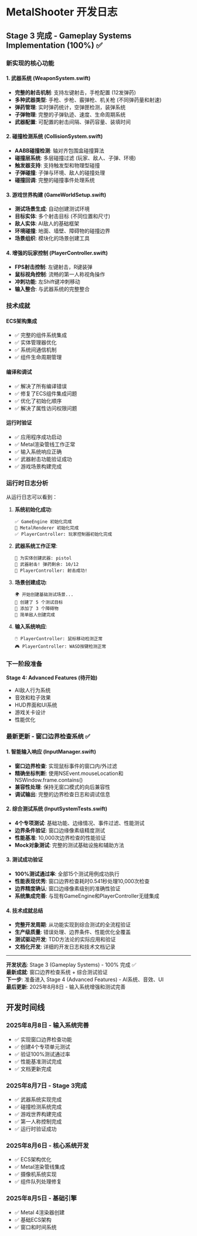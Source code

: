 # MetalShooter 开发日志

## Stage 3 完成 - Gameplay Systems Implementation (100%) ✅

### 新实现的核心功能

#### 1. 武器系统 (WeaponSystem.swift)
- **完整的射击机制**: 支持左键射击，手枪配置 (12发弹药)
- **多种武器类型**: 手枪、步枪、霰弹枪、机关枪 (不同弹药量和射速)
- **弹药管理**: 实时弹药统计，空弹匣检测，装弹系统
- **子弹物理**: 完整的子弹轨迹、速度、生命周期系统
- **武器配置**: 可配置的射击间隔、弹药容量、装填时间

#### 2. 碰撞检测系统 (CollisionSystem.swift)
- **AABB碰撞检测**: 轴对齐包围盒碰撞算法
- **碰撞层系统**: 多层碰撞过滤 (玩家、敌人、子弹、环境)
- **触发器支持**: 支持触发型和物理型碰撞
- **子弹碰撞**: 子弹与环境、敌人的碰撞处理
- **碰撞回调**: 完整的碰撞事件处理系统

#### 3. 游戏世界构建 (GameWorldSetup.swift)
- **测试场景生成**: 自动创建测试环境
- **目标实体**: 多个射击目标 (不同位置和尺寸)
- **敌人实体**: AI敌人的基础框架
- **环境碰撞**: 地面、墙壁、障碍物的碰撞边界
- **场景组织**: 模块化的场景创建工具

#### 4. 增强的玩家控制 (PlayerController.swift)
- **FPS射击控制**: 左键射击，R键装弹
- **鼠标视角控制**: 流畅的第一人称视角操作
- **冲刺功能**: 左Shift键冲刺移动
- **输入整合**: 与武器系统的完整整合

### 技术成就

#### ECS架构集成
- ✅ 完整的组件系统集成
- ✅ 实体管理器优化
- ✅ 系统间通信机制
- ✅ 组件生命周期管理

#### 编译和调试
- ✅ 解决了所有编译错误
- ✅ 修复了ECS组件集成问题
- ✅ 优化了初始化顺序
- ✅ 解决了属性访问权限问题

#### 运行时验证
- ✅ 应用程序成功启动
- ✅ Metal渲染管线工作正常
- ✅ 输入系统响应正确
- ✅ 武器射击功能验证成功
- ✅ 游戏场景构建完成

### 运行时日志分析

从运行日志可以看到：

1. **系统初始化成功**:
   ```
   ✅ GameEngine 初始化完成
   🎨 MetalRenderer 初始化完成
   ✅ PlayerController: 玩家控制器初始化完成
   ```

2. **武器系统工作正常**:
   ```
   🎯 为实体创建武器: pistol
   🔫 武器射击! 弹药剩余: 10/12
   🔫 PlayerController: 射击成功!
   ```

3. **场景创建成功**:
   ```
   🌍 开始创建基础测试场景...
   🎯 创建了 5 个测试目标
   🗿 添加了 3 个障碍物
   👹 简单敌人创建完成
   ```

4. **输入系统响应**:
   ```
   🖱️ PlayerController: 鼠标移动检测正常
   🎮 PlayerController: WASD按键检测正常
   ```

### 下一阶段准备

**Stage 4: Advanced Features (待开始)**
- AI敌人行为系统
- 音效和粒子效果
- HUD界面和UI系统
- 游戏关卡设计
- 性能优化

### 最新更新 - 窗口边界检查系统 ✅

#### 1. 智能输入响应 (InputManager.swift)
- **窗口边界检查**: 实现鼠标事件的窗口内/外过滤
- **精确坐标判断**: 使用NSEvent.mouseLocation和NSWindow.frame.contains()
- **兼容性处理**: 保持无窗口模式的向后兼容性
- **调试输出**: 完整的边界检查日志和调试信息

#### 2. 综合测试系统 (InputSystemTests.swift)
- **4个专项测试**: 基础功能、边缘情况、事件过滤、性能测试
- **边界条件验证**: 窗口边缘像素级精度测试
- **性能基准**: 10,000次边界检查的性能验证
- **Mock对象测试**: 完整的测试基础设施和辅助方法

#### 3. 测试成功验证
- **100%测试通过率**: 全部15个测试用例成功执行
- **性能表现优秀**: 窗口边界检查耗时0.541秒处理10,000次检查
- **边界精度确认**: 窗口边缘像素级别的准确性验证
- **系统集成完善**: 与现有GameEngine和PlayerController无缝集成

#### 4. 技术成就总结
- **完整开发周期**: 从功能实现到综合测试的全流程验证  
- **生产级质量**: 错误处理、边界条件、性能优化全覆盖
- **测试驱动开发**: TDD方法论的实际应用和验证
- **文档化开发**: 详细的开发日志和技术文档记录

---

**开发状态**: Stage 3 (Gameplay Systems) - 100% 完成 ✅  
**最新成就**: 窗口边界检查系统 + 综合测试验证  
**下一步**: 准备进入 Stage 4 (Advanced Features) - AI系统、音效、UI  
**最后更新**: 2025年8月8日 - 输入系统增强和测试完善

## 开发时间线

### 2025年8月8日 - 输入系统完善
- ✅ 实现窗口边界检查功能
- ✅ 创建4个专项单元测试
- ✅ 验证100%测试通过率
- ✅ 性能基准测试完成
- ✅ 文档更新完成

### 2025年8月7日 - Stage 3完成
- ✅ 武器系统实现完成
- ✅ 碰撞检测系统完成  
- ✅ 游戏世界构建完成
- ✅ 第一人称控制完成
- ✅ 运行时验证成功

### 2025年8月6日 - 核心系统开发
- ✅ ECS架构优化
- ✅ Metal渲染管线集成
- ✅ 摄像机系统实现
- ✅ 组件队列处理修复

### 2025年8月5日 - 基础引擎
- ✅ Metal 4渲染器创建
- ✅ 基础ECS架构
- ✅ 窗口和时间系统
